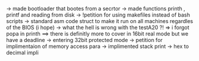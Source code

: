 -> made bootloader that bootes from a secrtor 
-> made functions printh , printf and reading from disk
-> !petition for using makefiles instead of bash scripts 
-> standard asm code struct to make it run on all machines regardles of the BIOS (i hope)
-> what the hell is wrong with the testA20 ?!
=> i forgot popa in printh
==> there is definitly more to cover in 16bit real mode 
but we have a deadline 
-> entering 32bit protected mode
-> petition for implimentaion of memory access para
-> implimented stack print
-> hex to decimal impli
